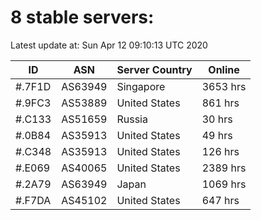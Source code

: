 # 8 stable servers:

Latest update at: Sun Apr 12 09:10:13 UTC 2020

| ID | ASN | Server Country | Online |
| -- | --- | -------------- | ------ |
| #.7F1D | AS63949 | Singapore | 3653 hrs |
| #.9FC3 | AS53889 | United States | 861 hrs |
| #.C133 | AS51659 | Russia | 30 hrs |
| #.0B84 | AS35913 | United States | 49 hrs |
| #.C348 | AS35913 | United States | 126 hrs |
| #.E069 | AS40065 | United States | 2389 hrs |
| #.2A79 | AS63949 | Japan | 1069 hrs |
| #.F7DA | AS45102 | United States | 647 hrs |

